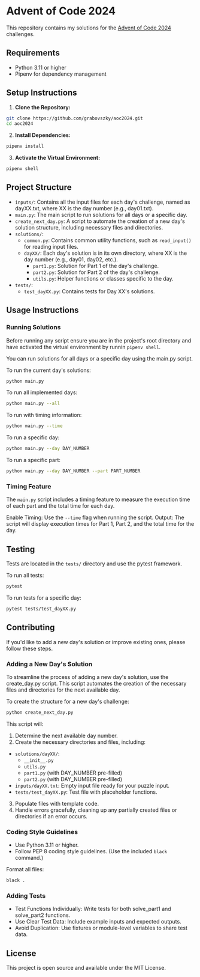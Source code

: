 # Advent of Code 2024

This repository contains my solutions for the [Advent of Code 2024](https://adventofcode.com/2024) challenges.

## Requirements

- Python 3.11 or higher
- Pipenv for dependency management

## Setup Instructions

1. **Clone the Repository:**

```bash
git clone https://github.com/grabovszky/aoc2024.git
cd aoc2024
```

2. **Install Dependencies:**

```bash
pipenv install
```

3. **Activate the Virtual Environment:**

```bash
pipenv shell
```

## Project Structure

- `inputs/`: Contains all the input files for each day's challenge, named as dayXX.txt, where XX is the day number (e.g., day01.txt).
- `main.py`: The main script to run solutions for all days or a specific day.
- `create_next_day.py`: A script to automate the creation of a new day's solution structure, including necessary files and directories.
- `solutions/`:
  - `common.py`: Contains common utility functions, such as `read_input()` for reading input files.
  - `dayXX/`: Each day's solution is in its own directory, where XX is the day number (e.g., day01, day02, etc.).
    - `part1.py`: Solution for Part 1 of the day's challenge.
    - `part2.py`: Solution for Part 2 of the day's challenge.
    - `utils.py`: Helper functions or classes specific to the day.
- `tests/`:
  - `test_dayXX.py`: Contains tests for Day XX's solutions.

## Usage Instructions

### Running Solutions

Before running any script ensure you are in the project's root directory and have activated the virtual environment by runnin `pipenv shell`.

You can run solutions for all days or a specific day using the main.py script.

To run the current day's solutions:

```bash
python main.py
```

To run all implemented days:

```bash
python main.py --all
```

To run with timing information:

```bash
python main.py --time
```

To run a specific day:

```bash
python main.py --day DAY_NUMBER
```

To run a specific part:

```bash
python main.py --day DAY_NUMBER --part PART_NUMBER
```

### Timing Feature

The `main.py` script includes a timing feature to measure the execution time of each part and the total time for each day.

Enable Timing: Use the `--time` flag when running the script.
Output: The script will display execution times for Part 1, Part 2, and the total time for the day.


## Testing

Tests are located in the `tests/` directory and use the pytest framework.

To run all tests:

```bash
pytest
```
To run tests for a specific day:

```bash
pytest tests/test_dayXX.py
```

## Contributing

If you'd like to add a new day's solution or improve existing ones, please follow these steps.

### Adding a New Day's Solution

To streamline the process of adding a new day's solution, use the create_day.py script. This script automates the creation of the necessary files and directories for the next available day.

To create the structure for a new day's challenge:

```bash
python create_next_day.py
```

This script will:

1. Determine the next available day number.
2. Create the necessary directories and files, including:
- `solutions/dayXX/`:
  - `__init__.py`
  - `utils.py`
  - `part1.py` (with DAY_NUMBER pre-filled)
  - `part2.py` (with DAY_NUMBER pre-filled)
- `inputs/dayXX.txt`: Empty input file ready for your puzzle input.
- `tests/test_dayXX.py`: Test file with placeholder functions.
3. Populate files with template code.
4. Handle errors gracefully, cleaning up any partially created files or directories if an error occurs.

### Coding Style Guidelines

- Use Python 3.11 or higher.
- Follow PEP 8 coding style guidelines. (Use the included `black` command.)

Format all files:

```bash
black .
```

### Adding Tests
- Test Functions Individually: Write tests for both solve_part1 and solve_part2 functions.
- Use Clear Test Data: Include example inputs and expected outputs.
- Avoid Duplication: Use fixtures or module-level variables to share test data.

## License

This project is open source and available under the MIT License.